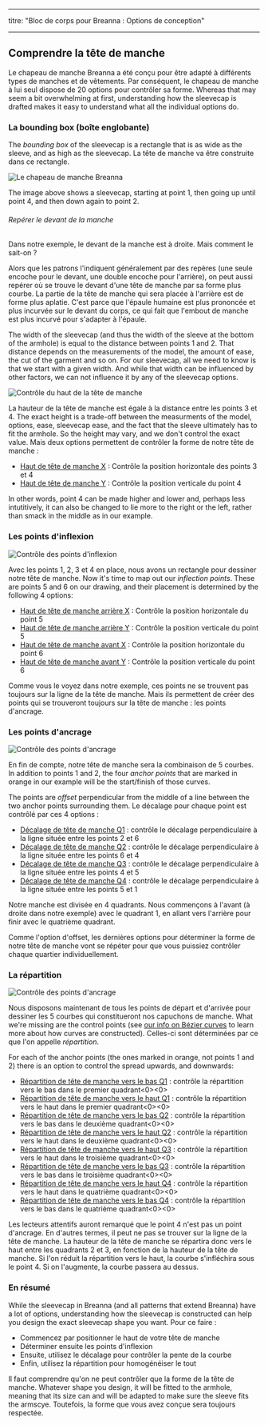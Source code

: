 - - -
titre: "Bloc de corps pour Breanna : Options de conception"
- - -

<PatternOptions pattern='breanna' />

## Comprendre la tête de manche

Le chapeau de manche Breanna a été conçu pour être adapté à différents types de manches et de vêtements. Par conséquent, le chapeau de manche à lui seul dispose de 20 options pour contrôler sa forme. Whereas that may seem a bit overwhelming at first, understanding how the sleevecap is drafted makes it easy to understand what all the individual options do.

### La bounding box (boîte englobante)

The _bounding box_ of the sleevecap is a rectangle that is as wide as the sleeve, and as high as the sleevecap. La tête de manche va être construite dans ce rectangle.

![Le chapeau de manche Breanna](sleevecap.svg)

The image above shows a sleevecap, starting at point 1, then going up until point 4, and then down again to point 2.

<Note>

###### Repérer le devant de la manche

Dans notre exemple, le devant de la manche est à droite. Mais comment le sait-on ?

Alors que les patrons l'indiquent généralement par des repères (une seule encoche pour le devant, une double encoche pour l'arrière), on peut aussi repérer où se trouve le devant d'une tête de manche par sa forme plus courbe. La partie de la tête de manche qui sera placée à l'arrière est de forme plus aplatie. C'est parce que l'épaule humaine
est plus prononcée et plus incurvée sur le devant du corps, ce qui fait que l'embout de manche est plus incurvé
pour s'adapter à l'épaule.

</Note>

The width of the sleevecap (and thus the width of the sleeve at the bottom of the armhole) is equal to the distance between points 1 and 2. That distance depends on the measurements of the model, the amount of ease, the cut of the garment and so on. For our sleevecap, all we need to know is that we start with a given width. And while that width can be influenced by other factors, we can not influence it by any of the sleevecap options.

![Contrôle du haut de la tête de manche](sleevecaptop.svg)

La hauteur de la tête de manche est égale à la distance entre les points 3 et 4. The exact height is a trade-off between the measurments of the model, options, ease, sleevecap ease, and the fact that the sleeve ultimately has to fit the armhole. So the height may vary, and we don't control the exact value. Mais deux options permettent de contrôler la forme de notre tête de manche :

- [Haut de tête de manche X](/docs/patterns/breanna/options/sleevecaptopfactorx/) : Contrôle la position horizontale des points 3 et 4
- [Haut de tête de manche Y](/docs/patterns/breanna/options/sleevecaptopfactory/) : Contrôle la position verticale du point 4

In other words, point 4 can be made higher and lower and, perhaps less intutitively, it can also be changed to lie more to the right or the left, rather than smack in the middle as in our example.

### Les points d'inflexion

![Contrôle des points d'inflexion](sleevecapinflection.svg)

Avec les points 1, 2, 3 et 4 en place, nous avons un rectangle pour dessiner notre tête de manche. Now it's time to map out our _inflection points_. These are points 5 and 6 on our drawing, and their placement is determined by the following 4 options:

- [Haut de tête de manche arrière X](/docs/patterns/breanna/options/sleevecapbackfactorx) : Contrôle la position horizontale du point 5
- [Haut de tête de manche arrière Y](/docs/patterns/breanna/options/sleevecapbackfactory) : Contrôle la position verticale du point 5
- [Haut de tête de manche avant X](/docs/patterns/breanna/options/sleevecapbackfactorx) : Contrôle la position horizontale du point 6
- [Haut de tête de manche avant Y](/docs/patterns/breanna/options/sleevecapbackfactory) : Contrôle la position verticale du point 6

<Note>

Comme vous le voyez dans notre exemple, ces points ne se trouvent pas toujours sur la ligne de la tête de manche. Mais ils permettent de créer des points qui se trouveront toujours sur la tête de manche : les points d'ancrage.

</Note>

### Les points d'ancrage

![Contrôle des points d'ancrage](sleevecapanchor.svg)

En fin de compte, notre tête de manche sera la combinaison de 5 courbes. In addition to points 1 and 2, the four _anchor points_ that are marked in orange in our example will be the start/finish of those curves.

The points are _offset_ perpendicular from the middle of a line between the two anchor points surrounding them. Le décalage pour chaque point est contrôlé par ces 4 options :

- [Décalage de tête de manche Q1](/docs/patterns/breanna/options/sleevecapq1offset) : contrôle le décalage perpendiculaire à la ligne située entre les points 2 et 6
- [Décalage de tête de manche Q2](/docs/patterns/breanna/options/sleevecapq2offset) : contrôle le décalage perpendiculaire à la ligne située entre les points 6 et 4
- [Décalage de tête de manche Q3](/docs/patterns/breanna/options/sleevecapq3offset) : contrôle le décalage perpendiculaire à la ligne située entre les points 4 et 5
- [Décalage de tête de manche Q4](/docs/patterns/breanna/options/sleevecapq3offset) : contrôle le décalage perpendiculaire à la ligne située entre les points 5 et 1

<Note>

Notre manche est divisée en 4 quadrants. Nous commençons à l'avant (à droite dans notre exemple)
avec le quadrant 1, en allant vers l'arrière pour finir avec le quatrième quadrant.

Comme l'option d'offset, les dernières options pour déterminer la forme de notre tête de manche vont se répéter pour que vous puissiez contrôler chaque quartier individuellement.

</Note>

### La répartition

![Contrôle des points d'ancrage](sleevecapspread.svg)

Nous disposons maintenant de tous les points de départ et d'arrivée pour dessiner les 5 courbes qui constitueront nos capuchons de manche. What we're missing are the control points (see [our info on Bézier curves](https://freesewing.dev/concepts/beziercurves) to learn more about how curves are constructed). Celles-ci sont déterminées par ce que l'on appelle _répartition_.

For each of the anchor points (the ones marked in orange, not points 1 and 2) there is an option to control the spread upwards, and downwards:

- [Répartition de tête de manche vers le bas Q1](/docs/patterns/breanna/options/sleevecapq1spread1) : contrôle la répartition vers le bas dans le premier quadrant<0><0>
- [Répartition de tête de manche vers le haut Q1](/docs/patterns/breanna/options/sleevecapq1spread2) : contrôle la répartition vers le haut dans le premier quadrant<0><0>
- [Répartition de tête de manche vers le bas Q2](/docs/patterns/breanna/options/sleevecapq2spread1) : contrôle la répartition vers le bas dans le deuxième quadrant<0><0>
- [Répartition de tête de manche vers le haut Q2](/docs/patterns/breanna/options/sleevecapq2spread2) : contrôle la répartition vers le haut dans le deuxième quadrant<0><0>
- [Répartition de tête de manche vers le haut Q3](/docs/patterns/breanna/options/sleevecapq3spread1) : contrôle la répartition vers le haut dans le troisième quadrant<0><0>
- [Répartition de tête de manche vers le bas Q3](/docs/patterns/breanna/options/sleevecapq3spread2) : contrôle la répartition vers le bas dans le troisième quadrant<0><0>
- [Répartition de tête de manche vers le haut Q4](/docs/patterns/breanna/options/sleevecapq4spread1) : contrôle la répartition vers le haut dans le quatrième quadrant<0><0>
- [Répartition de tête de manche vers le bas Q4](/docs/patterns/breanna/options/sleevecapq4spread2) : contrôle la répartition vers le bas dans le quatrième quadrant<0><0>

<Note>

Les lecteurs attentifs auront remarqué que le point 4 n'est pas un point d'ancrage. En d'autres termes, il peut ne pas se trouver sur la ligne de la tête de manche. La hauteur de la tête de manche se répartira donc vers le haut entre les quadrants 2 et 3, en fonction de la hauteur de la tête de manche. Si l'on réduit la répartition vers le haut, la courbe s'infléchira sous le point 4. Si on l'augmente, la courbe passera au dessus.

</Note>

### En résumé

While the sleevecap in Breanna (and all patterns that extend Breanna) have a lot of options, understanding how the sleevecap is constructed can help you design the exact sleevecap shape you want. Pour ce faire :

- Commencez par positionner le haut de votre tête de manche
- Déterminer ensuite les points d'inflexion
- Ensuite, utilisez le décalage pour contrôler la pente de la courbe
- Enfin, utilisez la répartition pour homogénéiser le tout

Il faut comprendre qu'on ne peut contrôler que la forme de la tête de manche. Whatever shape you design, it will be fitted to the armhole, meaning that its size can and will be adapted to make sure the sleeve fits the armscye. Toutefois, la forme que vous avez conçue sera toujours respectée.

